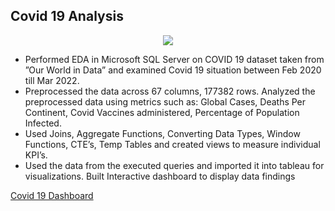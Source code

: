 ## Covid 19 Analysis

<p align="center">
  <img src="https://user-images.githubusercontent.com/96490650/191075802-f85ac0c5-6fdf-482e-8f57-ee4d4aa5ba9a.jpg" />
</p>

* Performed EDA in Microsoft SQL Server on COVID 19 dataset taken from ”Our World in Data” and
examined Covid 19 situation between Feb 2020 till Mar 2022.
* Preprocessed the data across 67 columns, 177382 rows. Analyzed the preprocessed data using metrics such as:
Global Cases, Deaths Per Continent, Covid Vaccines administered, Percentage of Population Infected.
* Used Joins, Aggregate Functions, Converting Data Types, Window Functions, CTE’s, Temp Tables and
created views to measure individual KPI’s.
* Used the data from the executed queries and imported it into tableau for visualizations. Built Interactive
dashboard to display data findings

[Covid 19 Dashboard](https://public.tableau.com/views/Covid19Analysis_16497718880740/Dashboard24?:language=en-US&:display_count=n&:origin=viz_share_link)
